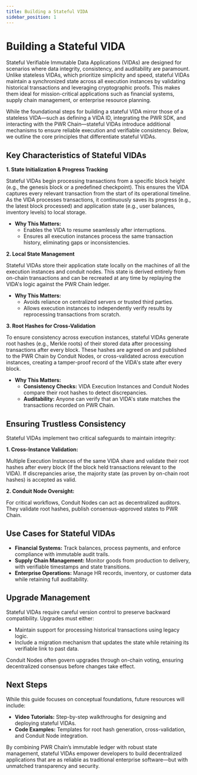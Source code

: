 ```yaml
---
title: Building a Stateful VIDA
sidebar_position: 1
---
```


# Building a Stateful VIDA

Stateful Verifiable Immutable Data Applications (VIDAs) are designed for scenarios where data integrity, consistency, and auditability are paramount. Unlike stateless VIDAs, which prioritize simplicity and speed, stateful VIDAs maintain a synchronized state across all execution instances by validating historical transactions and leveraging cryptographic proofs. This makes them ideal for mission-critical applications such as financial systems, supply chain management, or enterprise resource planning.

While the foundational steps for building a stateful VIDA mirror those of a stateless VIDA—such as defining a VIDA ID, integrating the PWR SDK, and interacting with the PWR Chain—stateful VIDAs introduce additional mechanisms to ensure reliable execution and verifiable consistency. Below, we outline the core principles that differentiate stateful VIDAs.

## Key Characteristics of Stateful VIDAs

**1. State Initialization & Progress Tracking**

Stateful VIDAs begin processing transactions from a specific block height (e.g., the genesis block or a predefined checkpoint). This ensures the VIDA captures every relevant transaction from the start of its operational timeline. As the VIDA processes transactions, it continuously saves its progress (e.g., the latest block processed) and application state (e.g., user balances, inventory levels) to local storage.

- **Why This Matters:**
    - Enables the VIDA to resume seamlessly after interruptions.
    - Ensures all execution instances process the same transaction history, eliminating gaps or inconsistencies.

**2. Local State Management**

Stateful VIDAs store their application state locally on the machines of all the execution instances and conduit nodes. This state is derived entirely from on-chain transactions and can be recreated at any time by replaying the VIDA's logic against the PWR Chain ledger.

- **Why This Matters:**
    - Avoids reliance on centralized servers or trusted third parties.
    - Allows execution instances to independently verify results by reprocessing transactions from scratch.

**3. Root Hashes for Cross-Validation**

To ensure consistency across execution instances, stateful VIDAs generate root hashes (e.g., Merkle roots) of their stored data after processing transactions after every block. These hashes are agreed on and published to the PWR Chain by Conduit Nodes, or cross-validated across execution instances, creating a tamper-proof record of the VIDA's state after every block.

- **Why This Matters:**
    - **Consistency Checks:** VIDA Execution Instances and Conduit Nodes compare their root hashes to detect discrepancies.
    - **Auditability:** Anyone can verify that an VIDA's state matches the transactions recorded on PWR Chain.

## Ensuring Trustless Consistency

Stateful VIDAs implement two critical safeguards to maintain integrity:

**1. Cross-Instance Validation:**

Multiple Execution Instances of the same VIDA share and validate their root hashes after every block (If the block held transactions relevant to the VIDA). If discrepancies arise, the majority state (as proven by on-chain root hashes) is accepted as valid.

**2. Conduit Node Oversight:**

For critical workflows, Conduit Nodes can act as decentralized auditors. They validate root hashes, publish consensus-approved states to PWR Chain.

## Use Cases for Stateful VIDAs

- **Financial Systems:** Track balances, process payments, and enforce compliance with immutable audit trails.
- **Supply Chain Management:** Monitor goods from production to delivery, with verifiable timestamps and state transitions.
- **Enterprise Operations:** Manage HR records, inventory, or customer data while retaining full auditability.

## Upgrade Management

Stateful VIDAs require careful version control to preserve backward compatibility. Upgrades must either:

- Maintain support for processing historical transactions using legacy logic.
- Include a migration mechanism that updates the state while retaining its verifiable link to past data.

Conduit Nodes often govern upgrades through on-chain voting, ensuring decentralized consensus before changes take effect.

## Next Steps

While this guide focuses on conceptual foundations, future resources will include:

- **Video Tutorials:** Step-by-step walkthroughs for designing and deploying stateful VIDAs.
- **Code Examples:** Templates for root hash generation, cross-validation, and Conduit Node integration.

By combining PWR Chain’s immutable ledger with robust state management, stateful VIDAs empower developers to build decentralized applications that are as reliable as traditional enterprise software—but with unmatched transparency and security.
